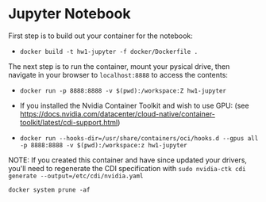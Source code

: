 # Jupyter Notebook
First step is to build out your container for the notebook:
- `docker build -t hw1-jupyter -f docker/Dockerfile .`

The next step is to run the container, mount your pysical drive, then navigate in your browser to `localhost:8888` to access the contents:
- `docker run -p 8888:8888 -v $(pwd):/workspace:Z hw1-jupyter`

- If you installed the Nvidia Container Toolkit and wish to use GPU: (see https://docs.nvidia.com/datacenter/cloud-native/container-toolkit/latest/cdi-support.html)

- `docker run --hooks-dir=/usr/share/containers/oci/hooks.d --gpus all -p 8888:8888 -v $(pwd):/workspace:z hw1-jupyter`

NOTE: If you created this container and have since updated your drivers, you'll need to regenerate the CDI specification with `sudo nvidia-ctk cdi generate --output=/etc/cdi/nvidia.yaml`

`docker system prune -af`
